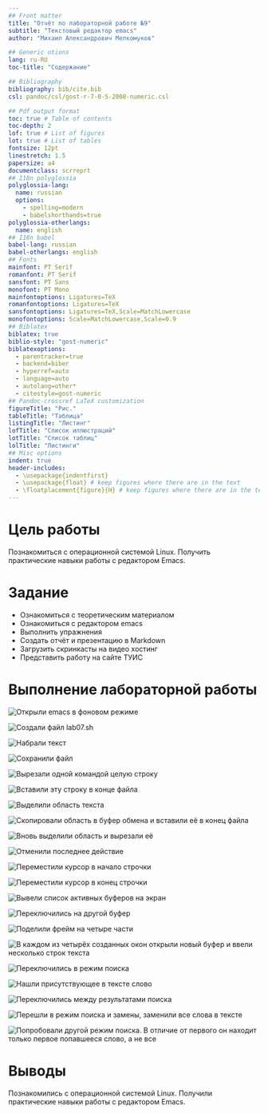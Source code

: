 ```yaml
---
## Front matter
title: "Отчёт по лабораторной работе №9"
subtitle: "Текстовый редактор emacs"
author: "Михаил Александрович Мелкомуков"

## Generic otions
lang: ru-RU
toc-title: "Содержание"

## Bibliography
bibliography: bib/cite.bib
csl: pandoc/csl/gost-r-7-0-5-2008-numeric.csl

## Pdf output format
toc: true # Table of contents
toc-depth: 2
lof: true # List of figures
lot: true # List of tables
fontsize: 12pt
linestretch: 1.5
papersize: a4
documentclass: scrreprt
## I18n polyglossia
polyglossia-lang:
  name: russian
  options:
	- spelling=modern
	- babelshorthands=true
polyglossia-otherlangs:
  name: english
## I18n babel
babel-lang: russian
babel-otherlangs: english
## Fonts
mainfont: PT Serif
romanfont: PT Serif
sansfont: PT Sans
monofont: PT Mono
mainfontoptions: Ligatures=TeX
romanfontoptions: Ligatures=TeX
sansfontoptions: Ligatures=TeX,Scale=MatchLowercase
monofontoptions: Scale=MatchLowercase,Scale=0.9
## Biblatex
biblatex: true
biblio-style: "gost-numeric"
biblatexoptions:
  - parentracker=true
  - backend=biber
  - hyperref=auto
  - language=auto
  - autolang=other*
  - citestyle=gost-numeric
## Pandoc-crossref LaTeX customization
figureTitle: "Рис."
tableTitle: "Таблица"
listingTitle: "Листинг"
lofTitle: "Список иллюстраций"
lotTitle: "Список таблиц"
lolTitle: "Листинги"
## Misc options
indent: true
header-includes:
  - \usepackage{indentfirst}
  - \usepackage{float} # keep figures where there are in the text
  - \floatplacement{figure}{H} # keep figures where there are in the text
---
```


# Цель работы

Познакомиться с операционной системой Linux. Получить практические навыки работы с редактором Emacs.

# Задание

- Ознакомиться с теоретическим материалом
- Ознакомиться с редактором emacs
- Выполнить упражнения
- Создать отчёт и презентацию в Markdown
- Загрузить скринкасты на видео хостинг
- Представить работу на сайте ТУИС

# Выполнение лабораторной работы

![Открыли emacs в фоновом режиме](image/1.png)

![Создали файл lab07.sh](image/2.png)

![Набрали текст](image/3.png)

![Сохранили файл](image/4.png)

![Вырезали одной командой целую строку](image/5.png)

![Вставили эту строку в конце файла](image/6.png)

![Выделили область текста](image/7.png)

![Скопировали область в буфер обмена и вставили её в конец файла](image/8.png)

![Вновь выделили область и вырезали её](image/9.png)

![Отменили последнее действие](image/10.png)

![Переместили курсор в начало строчки](image/11.png)

![Переместили курсор в конец строчки](image/12.png)

![Вывели список активных буферов на экран](image/13.png)

![Переключились на другой буфер](image/14.png)

![Поделили фрейм на четыре части](image/15.png)

![В каждом из четырёх созданных окон открыли новый буфер и ввели несколько строк текста](image/16.png)

![Переключились в режим поиска](image/17.png)

![Нашли присутствующее в тексте слово](image/18.png)

![Переключились между результатами поиска](image/19.png)

![Перешли в режим поиска и замены, заменили все слова в тексте](image/20.png)

![Попробовали другой режим поиска. В отличие от первого он находит только первое попавшееся слово, а не все](image/21.png)

# Выводы

Познакомились с операционной системой Linux. Получили практические навыки работы с редактором Emacs.

